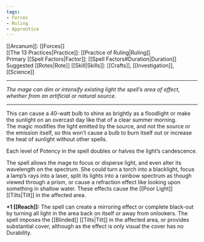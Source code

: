 ```yaml
---
tags:
- Forces
- Ruling
- Apprentice
---
```


[[Arcanum]]: [[Forces]]\
[[The 13 Practices|Practice]]: [[Practice of Ruling|Ruling]]\
Primary [[Spell Factors|Factor]]: [[Spell Factors#Duration|Duration]]\
Suggested [[Rotes|Rote]] [[Skill|Skills]]: [[Crafts]], [[Investigation]], [[Science]]

---

_The mage can dim or intensify existing light the spell’s area of effect, whether from an artificial or natural source._

---

This can cause a 40-watt bulb to shine as brightly as a floodlight or make the sunlight on an overcast day like that of a clear summer morning.\
The magic modifies the light emitted by the source, and not the source or the emission itself, so this won’t cause a bulb to burn itself out or increase the heat of sunlight without other spells. 

Each level of Potency in the spell doubles or halves the light’s candescence.

The spell allows the mage to focus or disperse light, and even alter its wavelength on the spectrum. She could turn a torch into a blacklight, focus a lamp’s rays into a laser, split its lights into a rainbow spectrum as though viewed through a prism, or cause a refraction effect like looking upon something in shallow water. These effects cause the [[Poor Light]] [[Tilts|Tilt]] in the affected area.

**+1 [[Reach]]:** The spell can create a mirroring effect or complete black-out by turning all light in the area back on itself or away from onlookers. The spell imposes the [[Blinded]] [[Tilts|Tilt]] in the affected area, or provides substantial cover, although as the effect is only visual the cover has no Durability.